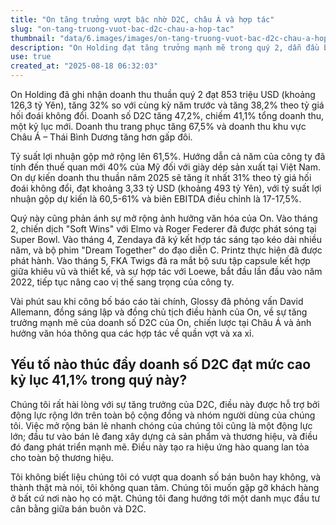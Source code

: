 ```yaml
---
title: "On tăng trưởng vượt bậc nhờ D2C, châu Á và hợp tác"
slug: "on-tang-truong-vuot-bac-d2c-chau-a-hop-tac"
thumbnail: "data/6.images/images/on-tang-truong-vuot-bac-d2c-chau-a-hop-tac.webp"
description: "On Holding đạt tăng trưởng mạnh mẽ trong quý 2, dẫn đầu bởi doanh số D2C và mở rộng tại châu Á. Các hợp tác với Zendaya và Loewe giúp nâng cao giá trị thương hiệu."
use: true
created_at: "2025-08-18 06:32:03"
---
```


On Holding đã ghi nhận doanh thu thuần quý 2 đạt 853 triệu USD (khoảng 126,3 tỷ Yên), tăng 32% so với cùng kỳ năm trước và tăng 38,2% theo tỷ giá hối đoái không đổi. Doanh số D2C tăng 47,2%, chiếm 41,1% tổng doanh thu, một kỷ lục mới. Doanh thu trang phục tăng 67,5% và doanh thu khu vực Châu Á – Thái Bình Dương tăng hơn gấp đôi.

Tỷ suất lợi nhuận gộp mở rộng lên 61,5%. Hướng dẫn cả năm của công ty đã tính đến thuế quan mới 40% của Mỹ đối với giày dép sản xuất tại Việt Nam. On dự kiến doanh thu thuần năm 2025 sẽ tăng ít nhất 31% theo tỷ giá hối đoái không đổi, đạt khoảng 3,33 tỷ USD (khoảng 493 tỷ Yên), với tỷ suất lợi nhuận gộp dự kiến là 60,5-61% và biên EBITDA điều chỉnh là 17-17,5%.

Quý này cũng phản ánh sự mở rộng ảnh hưởng văn hóa của On. Vào tháng 2, chiến dịch "Soft Wins" với Elmo và Roger Federer đã được phát sóng tại Super Bowl. Vào tháng 4, Zendaya đã ký kết hợp tác sáng tạo kéo dài nhiều năm, và bộ phim "Dream Together" do đạo diễn C. Printz thực hiện đã được phát hành. Vào tháng 5, FKA Twigs đã ra mắt bộ sưu tập capsule kết hợp giữa khiêu vũ và thiết kế, và sự hợp tác với Loewe, bắt đầu lần đầu vào năm 2022, tiếp tục nâng cao vị thế sang trọng của công ty.

Vài phút sau khi công bố báo cáo tài chính, Glossy đã phỏng vấn David Allemann, đồng sáng lập và đồng chủ tịch điều hành của On, về sự tăng trưởng mạnh mẽ của doanh số D2C của On, chiến lược tại Châu Á và ảnh hưởng văn hóa thông qua các hợp tác về quần vợt và xa xỉ.

## Yếu tố nào thúc đẩy doanh số D2C đạt mức cao kỷ lục 41,1% trong quý này?

Chúng tôi rất hài lòng với sự tăng trưởng của D2C, điều này được hỗ trợ bởi động lực rộng lớn trên toàn bộ cộng đồng và nhóm người dùng của chúng tôi. Việc mở rộng bán lẻ nhanh chóng của chúng tôi cũng là một động lực lớn; đầu tư vào bán lẻ đang xây dựng cả sản phẩm và thương hiệu, và điều đó đang phát triển mạnh mẽ. Điều này tạo ra hiệu ứng hào quang lan tỏa cho toàn bộ thương hiệu.

Tôi không biết liệu chúng tôi có vượt qua doanh số bán buôn hay không, và thành thật mà nói, tôi không quan tâm. Chúng tôi muốn gặp gỡ khách hàng ở bất cứ nơi nào họ có mặt. Chúng tôi đang hướng tới một danh mục đầu tư cân bằng giữa bán buôn và D2C.
